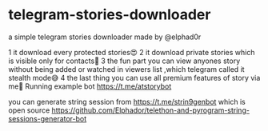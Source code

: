 # telegram-stories-downloader


a simple telegram stories downloader made by @elphad0r


1 it download every protected stories😍 
2 it download private stories which is visible only for contacts🤩 
3 the fun part you can view anyones story without being added or watched in viewers list ,which telegram called it stealth mode😅
4 the last thing you can use all premium features of story via me🤗
Running example bot https://t.me/atstorybot




you can generate string session  from https://t.me/strin9genbot which is open source https://github.com/Elphador/telethon-and-pyrogram-string-sessions-generator-bot
